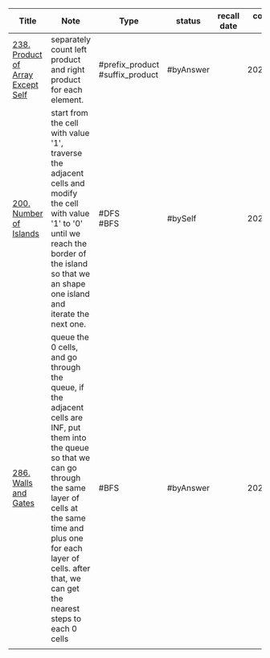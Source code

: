

| Title                                                                                            | Note                                                                                                                                                                                                                                                                  | Type                            | status    | recall date | complete date |
| ------------------------------------------------------------------------------------------------ | --------------------------------------------------------------------------------------------------------------------------------------------------------------------------------------------------------------------------------------------------------------------- | ------------------------------- | --------- | ----------- | ------------- |
| [238. Product of Array Except Self](https://leetcode.com/problems/product-of-array-except-self/) | separately count left product and right product for each element.                                                                                                                                                                                                     | #prefix_product #suffix_product | #byAnswer |             | 2024/10/28    |
| [200. Number of Islands](https://leetcode.com/problems/number-of-islands/)                       | start from the cell with value '1', traverse the adjacent cells and modify the cell with value '1' to '0' until we reach the border of the island so that we an shape one island and iterate the next one.                                                            | #DFS<br>#BFS                    | #bySelf   |             | 2024/10/28    |
| [286. Walls and Gates](https://leetcode.com/problems/walls-and-gates/)                           | queue the 0 cells, and go through the queue, if the adjacent cells are INF, put them into the queue so that we can go through the same layer of cells at the same time and plus one for each layer of cells. after that, we can get the nearest steps to each 0 cells | #BFS                            | #byAnswer |             | 2024/10/29    |
|                                                                                                  |                                                                                                                                                                                                                                                                       |                                 |           |             |               |
